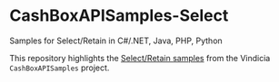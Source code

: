 # CashBoxAPISamples-Select
Samples for Select/Retain  in C#/.NET, Java, PHP, Python

This repository highlights the [Select/Retain samples](https://github.com/Vindicia/CashBoxAPISamples/tree/master/Select) from the Vindicia `CashBoxAPISamples` project.
